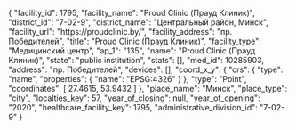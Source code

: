 {
    "facility_id": 1795,
    "facility_name": "Proud Clinic (Прауд Клиник)",
    "district_id": "7-02-9",
    "district_name": "Центральный район, Минск",
    "facility_url": "https:\/\/proudclinic.by\/",
    "facility_address": "пр. Победителей",
    "title": "Proud Clinic (Прауд Клиник)",
    "facility_type": "Медицинский центр",
    "ap_1": "135",
    "name": "Proud Clinic (Прауд Клиник)",
    "state": "public institution",
    "stats": [],
    "med_id": 10285903,
    "address": "пр. Победителей",
    "devices": [],
    "coord_x_y": {
        "crs": {
            "type": "name",
            "properties": {
                "name": "EPSG:4326"
            }
        },
        "type": "Point",
        "coordinates": [
            27.4615,
            53.9432
        ]
    },
    "place_name": "Минск",
    "place_type": "city",
    "localties_key": 57,
    "year_of_closing": null,
    "year_of_opening": "2020",
    "healthcare_facility_key": 1795,
    "administrative_division_id": "7-02-9"
}